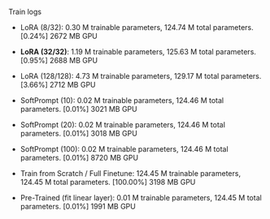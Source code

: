 Train logs

- LoRA (8/32): 0.30 M trainable parameters, 124.74 M total parameters. [0.24%] 2672 MB GPU
- **LoRA (32/32)**: 1.19 M trainable parameters, 125.63 M total parameters. [0.95%] 2688 MB GPU
- LoRA (128/128): 4.73 M trainable parameters, 129.17 M total parameters. [3.66%] 2712 MB GPU

- SoftPrompt (10): 0.02 M trainable parameters, 124.46 M total parameters. [0.01%] 3021 MB GPU
- SoftPrompt (20): 0.02 M trainable parameters, 124.46 M total parameters. [0.01%] 3018 MB GPU
- SoftPrompt (100): 0.02 M trainable parameters, 124.46 M total parameters. [0.01%] 8720 MB GPU

- Train from Scratch / Full Finetune: 124.45 M trainable parameters, 124.45 M total parameters. [100.00%] 3198 MB GPU

- Pre-Trained (fit linear layer): 0.01 M trainable parameters, 124.45 M total parameters. [0.01%] 1991 MB GPU
